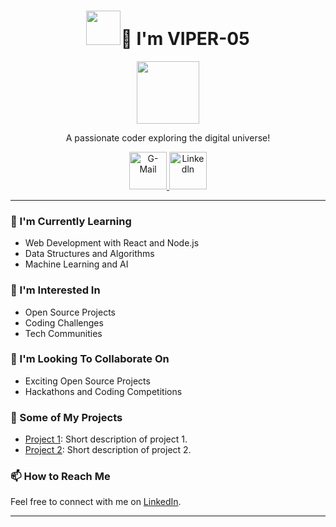 
 
<h1 align="center"><img src="https://cdn-icons-png.flaticon.com/128/25/25657.png" width="55" height="55" border-radius="50%">👋 I'm VIPER-05</h1>

<p align="center">
  <img src="https://media.licdn.com/dms/image/D4D03AQG8sdkegl_v1g/profile-displayphoto-shrink_400_400/0/1696894899781?e=1702512000&v=beta&t=WQQY9KSnn8dq2ZqS1L0F5AqArc0BcdzgArx7f0Pi65Y" alt="" width="100" height="100">
</p>

<p align="center">A passionate coder exploring the digital universe!</p>

<p align="center">
  <a href="agriavaibhav2004@gmail.com">
    <img alt="G-Mail" src="https://cdn-icons-png.flaticon.com/128/5968/5968534.png" height="60px" width="60px">
  </a>
  <a href="https://www.linkedin.com/in/vaibhav-agria-407a6324a">
    <img alt="Linkedln" src="https://cdn-icons-png.flaticon.com/128/3536/3536569.png"  height="60px" width="60px">
  </a>
</p>

---

### 🌱 I'm Currently Learning

- Web Development with React and Node.js
- Data Structures and Algorithms
- Machine Learning and AI

### 👀 I'm Interested In

- Open Source Projects
- Coding Challenges
- Tech Communities

### 💞️ I'm Looking To Collaborate On

- Exciting Open Source Projects
- Hackathons and Coding Competitions

### 🚀 Some of My Projects

- [Project 1](https://github.com/your/project1): Short description of project 1.
- [Project 2](https://github.com/your/project2): Short description of project 2.

### 📫 How to Reach Me

Feel free to connect with me on [LinkedIn](https://www.linkedin.com/in/vaibhav-agria-407a6324a).

---

 
